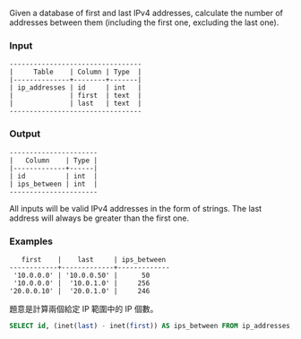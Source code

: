 Given a database of first and last IPv4 addresses, calculate the number of addresses between them (including the first one, excluding the last one).

### Input
```
---------------------------------
|     Table    | Column | Type  |
|--------------+--------+-------|
| ip_addresses | id     | int   |
|              | first  | text  |
|              | last   | text  |
---------------------------------
```
### Output
```
----------------------
|   Column    | Type |
|-------------+------|
| id          | int  |
| ips_between | int  |
----------------------
```
All inputs will be valid IPv4 addresses in the form of strings. The last address will always be greater than the first one.

### Examples
```
   first    |    last     | ips_between
------------+-------------+-------------
 '10.0.0.0' | '10.0.0.50' |      50 
 '10.0.0.0' |  '10.0.1.0' |     256 
'20.0.0.10' |  '20.0.1.0' |     246
```

題意是計算兩個給定 IP 範圍中的 IP 個數。

```sql
SELECT id, (inet(last) - inet(first)) AS ips_between FROM ip_addresses;
```